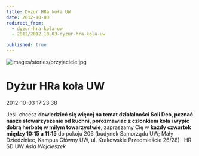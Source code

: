 ```yaml
---
title: Dyżur HRa koła UW
date: 2012-10-03
redirect_from: 
  - dyzur-hra-kola-uw
  - 2012/2012.10.03-dyzur-hra-kola-uw

published: true
---
```



![images/stories/przyjaciele.jpg](images/stories/przyjaciele.jpg)

# Dyżur HRa koła UW

<time>2012-10-03 17:23:38</time>




Jeśli chcesz **dowiedzieć się więcej na temat działalności Soli Deo, poznać nasze stowarzyszenie od kuchni, porozmawiać z członkiem koła i wypić dobrą herbatę w miłym towarzystwie**, zapraszamy Cię w **każdy czwartek między 10:15 a 11:15** do pokoju 206 (budynek Samorządu UW; Mały Dziedziniec, Kampus Główny UW, ul. Krakowskie Przedmieście 26/28)
 
HR SD UW
*Asia Wojcieszek*
*&nbsp;*


<!--CONTENT FROM OLD SERVER (jos before 2013): 


Jeśli chcesz **dowiedzieć się więcej na temat działalności Soli Deo, poznać nasze stowarzyszenie od kuchni, porozmawiać z członkiem koła i wypić dobrą herbatę w miłym towarzystwie**, zapraszamy Cię w **każdy czwartek między 10:15 a 11:15** do pokoju 206 (budynek Samorządu UW; Mały Dziedziniec, Kampus Główny UW, ul. Krakowskie Przedmieście 26/28)


 


HR SD UW
*Asia Wojcieszek*


*&nbsp;*

-->

<!--{{json:{"created_date":"2012-10-03 17:23:38","publish_down":"0000-00-00 00:00:00","id":"1123"}}}-->